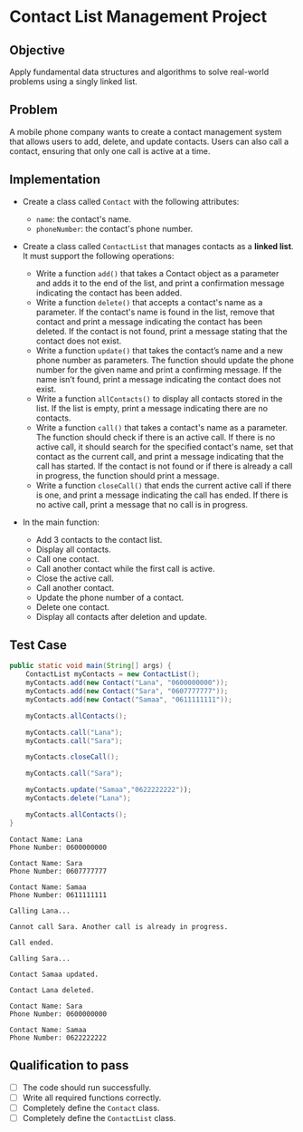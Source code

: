 # Contact List Management Project

## Objective
Apply fundamental data structures and algorithms to solve real-world problems using a singly linked list.

## Problem
A mobile phone company wants to create a contact management system that allows users to add, delete, and update contacts. Users can also call a contact, ensuring that only one call is active at a time.

## Implementation
- Create a class called `Contact` with the following attributes:
  - `name`: the contact's name.
  - `phoneNumber`: the contact's phone number.
   
- Create a class called `ContactList` that manages contacts as a **linked list**. It must support the following operations:
  - Write a function `add()` that takes a Contact object as a parameter and adds it to the end of the list, and print a confirmation message indicating the contact has been added.
  - Write a function `delete()` that accepts a contact's name as a parameter. If the contact's name is found in the list, remove that contact and print a message indicating the contact has been deleted. If the contact is not found, print a message stating that the contact does not exist.
  - Write a function `update()` that takes the contact’s name and a new phone number as parameters. The function should update the phone number for the given name and print a confirming message.  If the name isn’t found, print a message indicating the contact does not exist. 
  - Write a function `allContacts()` to display all contacts stored in the list. If the list is empty, print a message indicating there are no contacts.
  - Write a function `call()` that takes a contact's name as a parameter. The function should check if there is an active call. If there is no active call, it should search for the specified contact's name, set that contact as the current call, and print a message indicating that the call has started. If the contact is not found or if there is already a call in progress, the function should print a message.
  - Write a function `closeCall()` that ends the current active call if there is one, and print a message indicating the call has ended. If there is no active call, print a message that no call is in progress.

- In the main function:
  - Add 3 contacts to the contact list.
  - Display all contacts.
  - Call one contact.
  - Call another contact while the first call is active.
  - Close the active call.
  - Call another contact.
  - Update the phone number of a contact.
  - Delete one contact.
  - Display all contacts after deletion and update.


## Test Case
```java
public static void main(String[] args) {
    ContactList myContacts = new ContactList();
    myContacts.add(new Contact("Lana", "0600000000"));
    myContacts.add(new Contact("Sara", "0607777777"));
    myContacts.add(new Contact("Samaa", "0611111111"));

    myContacts.allContacts();

    myContacts.call("Lana");
    myContacts.call("Sara"); 

    myContacts.closeCall();

    myContacts.call("Sara");

    myContacts.update("Samaa","0622222222"));
    myContacts.delete("Lana");

    myContacts.allContacts();
}
```
```
Contact Name: Lana
Phone Number: 0600000000

Contact Name: Sara
Phone Number: 0607777777

Contact Name: Samaa
Phone Number: 0611111111

Calling Lana...

Cannot call Sara. Another call is already in progress.

Call ended.

Calling Sara...

Contact Samaa updated.

Contact Lana deleted.

Contact Name: Sara
Phone Number: 0600000000

Contact Name: Samaa
Phone Number: 0622222222
```

## Qualification to pass
- [ ] The code should run successfully.
- [ ] Write all required functions correctly.
- [ ] Completely define the `Contact` class.
- [ ] Completely define the `ContactList` class.
